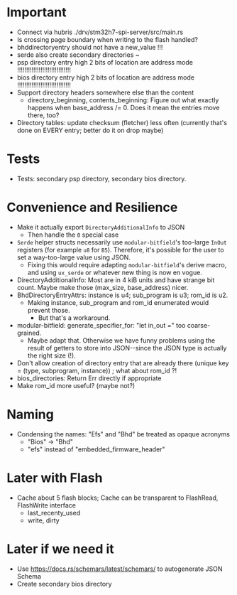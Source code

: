 
# Important

* Connect via hubris ./drv/stm32h7-spi-server/src/main.rs
* Is crossing page boundary when writing to the flash handled?
* bhddirectoryentry should not have a new_value !!!
* serde also create secondary directories ~
* psp directory entry high 2 bits of location are address mode    !!!!!!!!!!!!!!!!!!!!!!!!!!!!!!
* bios directory entry high 2 bits of location are address mode   !!!!!!!!!!!!!!!!!!!!!!!!!!!!!!
* Support directory headers somewhere else than the content
  * directory_beginning, contents_beginning: Figure out what exactly happens when base_address /= 0.  Does it mean the entries move there, too?
* Directory tables: update checksum (fletcher) less often (currently that's done on EVERY entry; better do it on drop maybe)

# Tests

* Tests: secondary psp directory, secondary bios directory.

# Convenience and Resilience

* Make it actually export `DirectoryAdditionalInfo` to JSON
  * Then handle the `0` special case
* `Serde` helper structs necessarily use `modular-bitfield`'s too-large `InOut` registers (for example `u8` for `B5`). Therefore, it's possible for the user to set a way-too-large value using JSON.
  * Fixing this would require adapting `modular-bitfield`'s derive macro, and using `ux_serde` or whatever new thing is now en vogue.
* DirectoryAdditionalInfo: Most are in 4 kiB units and have strange bit count. Maybe make those (max_size, base_address) nicer.
* BhdDirectoryEntryAttrs: instance is u4; sub_program is u3; rom_id is u2.
  * Making instance, sub_program and rom_id enumerated would prevent those.
    * But that's a workaround.
* modular-bitfield: generate_specifier_for: "let in_out =" too coarse-grained.
  * Maybe adapt that.  Otherwise we have funny problems using the result of getters to store into JSON--since the JSON type is actually the right size (!).
* Don't allow creation of directory entry that are already there (unique key = (type, subprogram, instance)) ; what about rom_id ?!
* bios_directories: Return Err directly if appropriate
* Make rom_id more useful?  (maybe not?)

# Naming

* Condensing the names: "Efs" and "Bhd" be treated as opaque acronyms
  * "Bios" -> "Bhd"
  * "efs" instead of "embedded_firmware_header"

# Later with Flash

* Cache about 5 flash blocks;  Cache can be transparent to FlashRead, FlashWrite interface
  * last_recenty_used
  * write, dirty

# Later if we need it

* Use https://docs.rs/schemars/latest/schemars/ to autogenerate JSON Schema
* Create secondary bios directory
